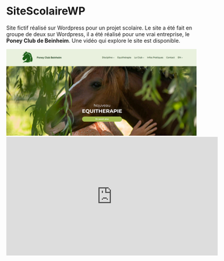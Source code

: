 # SiteScolaireWP
Site fictif réalisé sur Wordpress pour un projet scolaire. Le site a été fait en groupe de deux sur Wordpress, il a été réalisé pour une vrai entreprise, le **Poney Club de Beinheim**. Une vidéo qui explore le site est disponible.

<img src="index.png">

<iframe width="560" height="315" src="https://www.youtube.com/embed/7MX7tr-u1q0?si=pCny_b6FJKhVjXln" title="YouTube video player" frameborder="0" allow="accelerometer; autoplay; clipboard-write; encrypted-media; gyroscope; picture-in-picture; web-share" referrerpolicy="strict-origin-when-cross-origin" allowfullscreen></iframe>
